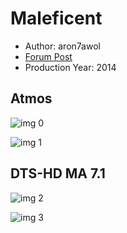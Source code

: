# Maleficent

* Author: aron7awol
* [Forum Post](https://www.avsforum.com/threads/bass-eq-for-filtered-movies.2995212/post-58525760)
* Production Year: 2014

## Atmos

![img 0](https://i.imgur.com/FmLXvum.jpg)

![img 1](https://i.imgur.com/K0EEeD9.png)

## DTS-HD MA 7.1

![img 2](https://i.imgur.com/wdkZRjb.jpg)

![img 3](https://i.imgur.com/kfVpdlS.png)

